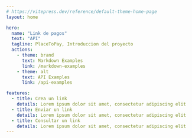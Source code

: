 ```yaml
---
# https://vitepress.dev/reference/default-theme-home-page
layout: home

hero:
  name: "Link de pagos"
  text: "API"
  tagline: PlaceToPay, Introduccion del proyecto
  actions:
    - theme: brand
      text: Markdown Examples
      link: /markdown-examples
    - theme: alt
      text: API Examples
      link: /api-examples

features:
  - title: Crea un link
    details: Lorem ipsum dolor sit amet, consectetur adipiscing elit
  - title: Enviar un link
    details: Lorem ipsum dolor sit amet, consectetur adipiscing elit
  - title: Consultar un link
    details: Lorem ipsum dolor sit amet, consectetur adipiscing elit
---
```


